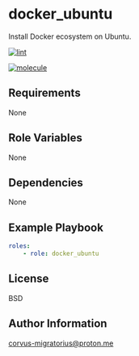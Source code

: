 docker_ubuntu
=========

Install Docker ecosystem on Ubuntu.

[![lint](https://github.com/corvus-migratorius/ansible-docker-ubuntu/actions/workflows/lint.yaml/badge.svg)](https://github.com/corvus-migratorius/ansible-docker-ubuntu/actions/workflows/lint.yaml)

[![molecule](https://github.com/corvus-migratorius/ansible-docker-ubuntu/actions/workflows/molecule.yaml/badge.svg)](https://github.com/corvus-migratorius/ansible-docker-ubuntu/actions/workflows/molecule.yaml)

Requirements
------------

None

Role Variables
--------------

None

Dependencies
------------

None

Example Playbook
----------------

```yaml
roles:
    - role: docker_ubuntu
```

License
-------

BSD

Author Information
------------------

corvus-migratorius@proton.me
